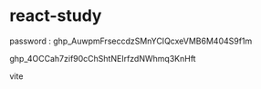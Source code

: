 # react-study

password : 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

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

vite
